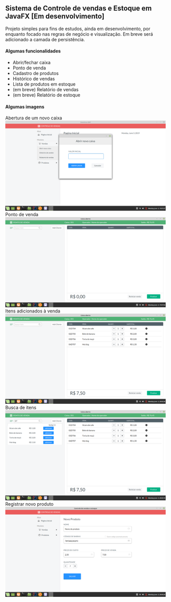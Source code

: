 ## Sistema de Controle de vendas e Estoque em JavaFX [Em desenvolvimento]
Projeto simples para fins de estudos, ainda em desenvolvimento, por enquanto focado nas regras de negócio e visualização. Em breve será adicionado a camada de persistência.

#### Algumas funcionalidades
* Abrir/fechar caixa
* Ponto de venda
* Cadastro de produtos
* Histórico de vendas
* Lista de produtos em estoque
* (em breve) Relatório de vendas
* (em breve) Relatório de estoque

#### Algumas imagens
Abertura de um novo caixa
![](screenshots/screenshot-abrir-caixa.png)
Ponto de venda
![](screenshots/screenshot-ponto-de-venda.png)
Itens adicionados à venda
![](screenshots/screenshot-itens-para-venda.png)
Busca de itens
![](screenshots/screenshot-busca-itens-para-venda.png)
Registrar novo produto
![](screenshots/screenshot-novo-produto.png)
